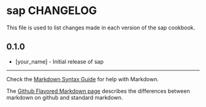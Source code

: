 sap CHANGELOG
=============

This file is used to list changes made in each version of the sap cookbook.

0.1.0
-----
- [your_name] - Initial release of sap

- - -
Check the [Markdown Syntax Guide](http://daringfireball.net/projects/markdown/syntax) for help with Markdown.

The [Github Flavored Markdown page](http://github.github.com/github-flavored-markdown/) describes the differences between markdown on github and standard markdown.

